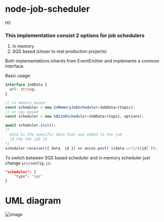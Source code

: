# node-job-scheduler

Hi!

### This implementation consist 2 options for job schedulers
1. In memory
2. SQS based (closer to real production projects)

Both implementations inherits from EventEmitter and implements a common interface.

Basic usage:
```typescript
interface JobData {
  url: string;
}

// in memory based
const scheduler = new InMemoryJobScheduler<JobData>(topic);
// or sqs based
const scheduler = new SQSJobScheduler<JobData>(topic, options);
```

```javascript
await scheduler.init();
/*
  data is the specific data that was added to the job
  id the the job id
*/
scheduler.receive(({ data, id }) => axios.post(`${data.url}/${id}`));
```

To switch between SQS based scheduler and in memory scheduler just change `src/config.js`:
```json
"scheduler": {
    "type": "sqs"
}
```

# UML diagram
![image](https://user-images.githubusercontent.com/31515087/141787357-3fbd1b34-2afd-438d-a4c7-69b54eaccabf.png)

